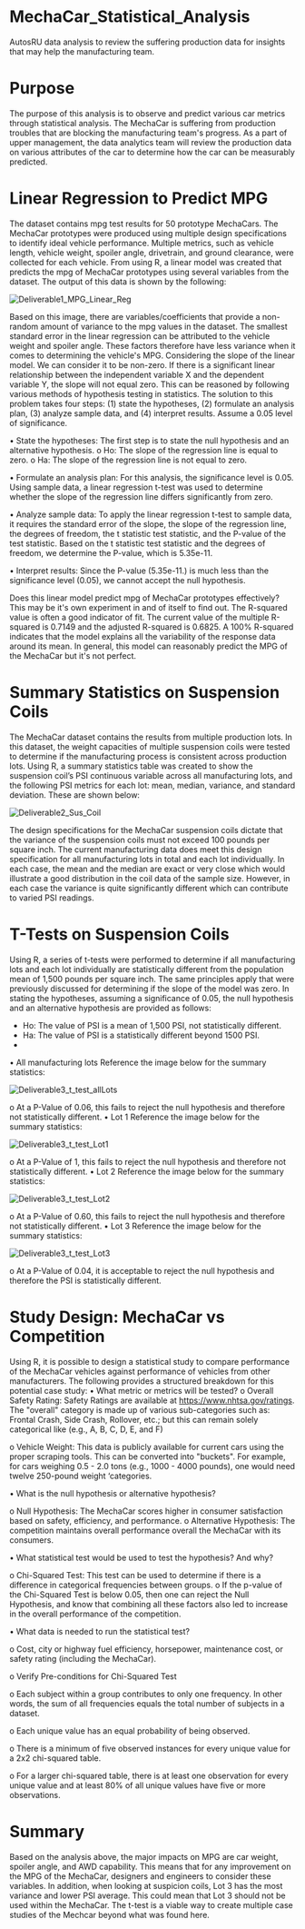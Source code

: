 # MechaCar_Statistical_Analysis

AutosRU data analysis to review the suffering production data for insights that may help the manufacturing team.

# Purpose
The purpose of this analysis is to observe and predict various car metrics through statistical analysis. The MechaCar is suffering from production troubles that are blocking the manufacturing team's progress. As a part of upper management, the data analytics team will review the production data on various attributes of the car to determine how the car can be measurably predicted.

# Linear Regression to Predict MPG
The dataset contains mpg test results for 50 prototype MechaCars. The MechaCar prototypes were produced using multiple design specifications to identify ideal vehicle performance. Multiple metrics, such as vehicle length, vehicle weight, spoiler angle, drivetrain, and ground clearance, were collected for each vehicle. From using R, a linear model was created that predicts the mpg of MechaCar prototypes using several variables from the dataset. The output of this data is shown by the following:

 ![Deliverable1_MPG_Linear_Reg](https://user-images.githubusercontent.com/102339838/179429092-54224704-d8e9-46ff-9a65-bc4a58107b1a.png)

Based on this image, there are variables/coefficients that provide a non-random amount of variance to the mpg values in the dataset. The smallest standard error in the linear regression can be attributed to the vehicle weight and spoiler angle. These factors therefore have less variance when it comes to determining the vehicle's MPG.
Considering the slope of the linear model. We can consider it to be non-zero. If there is a significant linear relationship between the independent variable X and the dependent variable Y, the slope will not equal zero. This can be reasoned by following various methods of hypothesis testing in statistics. The solution to this problem takes four steps: (1) state the hypotheses, (2) formulate an analysis plan, (3) analyze sample data, and (4) interpret results. Assume a 0.05 level of significance.

 •	State the hypotheses: The first step is to state the null hypothesis and an alternative hypothesis.
    o	Ho: The slope of the regression line is equal to zero.
    o	Ha: The slope of the regression line is not equal to zero.
  
 •	Formulate an analysis plan: For this analysis, the significance level is 0.05. Using sample data, a  linear regression t-test was used to determine whether the slope of the regression line differs significantly from zero.

 •	Analyze sample data: To apply the linear regression t-test to sample data, it requires the standard error of the slope, the slope of the regression line, the degrees of freedom, the t statistic test statistic, and the P-value of the test statistic. Based on the t statistic test statistic and the degrees of freedom, we determine the P-value, which is 5.35e-11.

 •	Interpret results: Since the P-value (5.35e-11.) is much less than the significance level (0.05), we cannot accept the null hypothesis.

Does this linear model predict mpg of MechaCar prototypes effectively? This may be it's own experiment in and of itself to find out. The R-squared value is often a good indicator of fit. The current value of the multiple R-squared is 0.7149 and the adjusted R-squared is 0.6825. A 100% R-squared indicates that the model explains all the variability of the response data around its mean. In general, this model can reasonably predict the MPG of the MechaCar but it's not perfect.

# Summary Statistics on Suspension Coils
The MechaCar dataset contains the results from multiple production lots. In this dataset, the weight capacities of multiple suspension coils were tested to determine if the manufacturing process is consistent across production lots. Using R, a summary statistics table was created to show the suspension coil’s PSI continuous variable across all manufacturing lots, and the following PSI metrics for each lot: mean, median, variance, and standard deviation. These are shown below:

 ![Deliverable2_Sus_Coil](https://user-images.githubusercontent.com/102339838/179429146-407c744b-1bae-4dfb-bd33-5d4bc8c17328.png)

The design specifications for the MechaCar suspension coils dictate that the variance of the suspension coils must not exceed 100 pounds per square inch. The current manufacturing data does meet this design specification for all manufacturing lots in total and each lot individually.
In each case, the mean and the median are exact or very close which would illustrate a good distribution in the coil data of the sample size. However, in each case the variance is quite significantly different which can contribute to varied PSI readings.
# T-Tests on Suspension Coils
Using R, a series of t-tests were performed to determine if all manufacturing lots and each lot individually are statistically different from the population mean of 1,500 pounds per square inch. The same principles apply that were previously discussed for determining if the slope of the model was zero.
In stating the hypotheses, assuming a significance of 0.05, the null hypothesis and an alternative hypothesis are provided as follows:

- Ho: The value of PSI is a mean of 1,500 PSI, not statistically different.
- Ha: The value of PSI is a statistically different beyond 1500 PSI.
- 
•	All manufacturing lots
Reference the image below for the summary statistics:

![Deliverable3_t_test_allLots](https://user-images.githubusercontent.com/102339838/179429198-05f44695-24c8-4c11-bfde-aeb8b03dccae.png)

o	At a P-Value of 0.06, this fails to reject the null hypothesis and therefore not statistically different.
•	Lot 1
Reference the image below for the summary statistics:

![Deliverable3_t_test_Lot1](https://user-images.githubusercontent.com/102339838/179429222-e3b08db2-b07d-476d-806c-a838e7dc0223.png)

o	At a P-Value of 1, this fails to reject the null hypothesis and therefore not statistically different.
•	Lot 2
Reference the image below for the summary statistics:

![Deliverable3_t_test_Lot2](https://user-images.githubusercontent.com/102339838/179429236-8b895c55-385c-426b-bc45-5bd6a01933bc.png)

o	At a P-Value of 0.60, this fails to reject the null hypothesis and therefore not statistically different.
•	Lot 3
Reference the image below for the summary statistics:

![Deliverable3_t_test_Lot3](https://user-images.githubusercontent.com/102339838/179429239-e00e8950-168e-4ed9-b45f-de352b6340cc.png)

o	At a P-Value of 0.04, it is acceptable to reject the null hypothesis and therefore the PSI is statistically different.
# Study Design: MechaCar vs Competition
Using R, it is possible to design a statistical study to compare performance of the MechaCar vehicles against performance of vehicles from other manufacturers.
The following provides a structured breakdown for this potential case study:
•	What metric or metrics will be tested?
  o	Overall Safety Rating: Safety Ratings are available at https://www.nhtsa.gov/ratings. The "overall" category is made up of various sub-categories such as: Frontal Crash, Side Crash, Rollover, etc.; but this can remain solely categorical like (e.g., A, B, C, D, E, and F)
  
  o	Vehicle Weight: This data is publicly available for current cars using the proper scraping tools. This can be converted into "buckets". For example, for cars weighing 0.5 - 2.0 tons (e.g., 1000 - 4000 pounds), one would need twelve 250-pound weight ‘categories.
  
•	What is the null hypothesis or alternative hypothesis?

  o	Null Hypothesis: The MechaCar scores higher in consumer satisfaction based on safety, efficiency, and performance.
  o	Alternative Hypothesis: The competition maintains overall performance overall the MechaCar with its consumers.
  
•	What statistical test would be used to test the hypothesis? And why?

  o	Chi-Squared Test: This test can be used to determine if there is a difference in categorical frequencies between groups.
  o	If the p-value of the Chi-Squared Test is below 0.05, then one can reject the Null Hypothesis, and know that combining all these factors also led to increase in the overall performance of the competition.
  
•	What data is needed to run the statistical test?

  o	Cost, city or highway fuel efficiency, horsepower, maintenance cost, or safety rating (including the MechaCar).
  
  o	Verify Pre-conditions for Chi-Squared Test
  
  o	Each subject within a group contributes to only one frequency. In other words, the sum of all frequencies equals the total number of subjects in a dataset.
  
  o	Each unique value has an equal probability of being observed.
  
  o	There is a minimum of five observed instances for every unique value for a 2x2 chi-squared table.
  
  o	For a larger chi-squared table, there is at least one observation for every unique value and at least 80% of all unique values have five or more observations.

# Summary
Based on the analysis above, the major impacts on MPG are car weight, spoiler angle, and AWD capability. This means that for any improvement on the MPG of the MechaCar, designers and engineers to consider these variables. In addition, when looking at suspicion coils, Lot 3 has the most variance and lower PSI average. This could mean that Lot 3 should not be used within the MechaCar. The t-test is a viable way to create multiple case studies of the Mechcar beyond what was found here.
